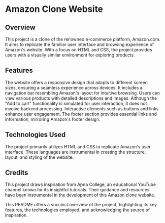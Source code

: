 # Amazon Clone Website

## Overview
This project is a clone of the renowned e-commerce platform, Amazon.com. It aims to replicate the familiar user interface and browsing experience of Amazon's website. With a focus on HTML and CSS, the project provides users with a visually similar environment for exploring products.

## Features
The website offers a responsive design that adapts to different screen sizes, ensuring a seamless experience across devices. It includes a navigation bar resembling Amazon's layout for intuitive browsing. Users can view various products with detailed descriptions and images. Although the "Add to cart" functionality is simulated for user interaction, it does not involve backend processing. Interactive elements such as buttons and links enhance user engagement. The footer section provides essential links and information, mirroring Amazon's footer design.

## Technologies Used
The project primarily utilizes HTML and CSS to replicate Amazon's user interface. These languages are instrumental in creating the structure, layout, and styling of the website.

## Credits
This project draws inspiration from Apna College, an educational YouTube channel known for its insightful tutorials. Their guidance and resources have been instrumental in the development of this Amazon clone website.

This README offers a succinct overview of the project, highlighting its key features, the technologies employed, and acknowledging the source of inspiration.
